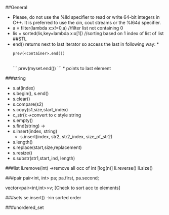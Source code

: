 ##General
* Please, do not use the %lld specifier to read or write 64-bit integers in С++. It is preferred to use the cin, cout streams or the %I64d specifier.
* a = filter(lambda x:x!=0,a) //filter list not containing 0
* lis = sorted(lis,key=lambda x:x[1]) //sorting based on 1 index of list of list
##STL
* end() returns next to last iterator so access the last in following way:
    * 
    ```
    prev(<container>.end())
    ```
    </br>
    ```
    prev(myset.end())
    ``` 
    * points to last element
    
###string
* s.at(index)
* s.begin(), s.end()
* s.clear()
* s.compare(s2)
* s.copy(s1,size,start_index)
* c_str():->convert to c style string
* s.empty()
* s.find(string) ->
* s.insert(index, string)
    * s.insert(index, str2, str2_index, size_of_str2)
* s.length()
* s.replace(start,size,replacement)
* s.resize()
* s.substr(str1,start_ind, length)

###list
li.remove(int) ->remove all occ of int [log(n)]
li.reverse()
li.size()

###pair
pair<int, int> pa;
pa.first, pa.second;

vector<pair<int,int>>v; [Check to sort acc to elements]

###sets
se.insert()
->in sorted order

###unordered_set

